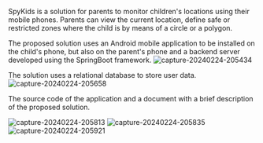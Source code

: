 SpyKids is a solution for parents to monitor children's locations using their mobile phones. Parents can view the current location, define safe or restricted zones where the child is by means of a circle or a polygon. 

The proposed solution uses an Android mobile application to be installed on the child's phone, but also on the parent's phone and a backend server developed using the SpringBoot framework.
![capture-20240224-205434](https://github.com/lungu-stefania-paraschiva/SpyKids/assets/102326882/03b5bed8-9995-44ac-8446-57e1deb2626a)

The solution uses a relational database to store user data.
![capture-20240224-205658](https://github.com/lungu-stefania-paraschiva/SpyKids/assets/102326882/204902b3-ded6-4a73-8886-48b91416bd51)

The source code of the application and a document with a brief description of the proposed solution.

![capture-20240224-205813](https://github.com/lungu-stefania-paraschiva/SpyKids/assets/102326882/7b2b8b23-74cb-452e-87b2-00cdfbd019fe)
![capture-20240224-205835](https://github.com/lungu-stefania-paraschiva/SpyKids/assets/102326882/2b2239b5-8d96-4ce0-8c0d-25cf7e5402b1)
![capture-20240224-205921](https://github.com/lungu-stefania-paraschiva/SpyKids/assets/102326882/22fe6156-5edc-46cb-87c6-b273275a4000)
